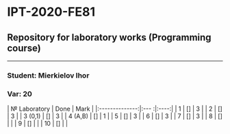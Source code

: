 # IPT-2020-FE81
## Repository for laboratory works (Programming course)
***
### Student: Mierkielov Ihor
### Var: 20 

| № Laboratory   | Done | Mark | 
|:--------------:|:--- :|:----:|
| 1              |  []  |  3   |
| 2              |  []  |  3   |
| 3 (0,1)        |  []  |  3   |
| 4 (A,B)        |  []  |  1   |
| 5              |  []  |  3   |
| 6              |  []  |  3   |
| 7              |  []  |  3   |
| 8              |  []  |      |
| 9              |  []  |      |
| 10             |  []  |      |
